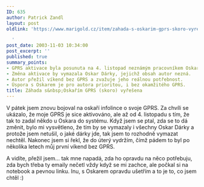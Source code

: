 ```yaml
---
ID: 635
author: Patrick Zandl
layout: post
oldlink: 'https://www.marigold.cz/item/zahada-s-oskarim-gprs-skoro-vyresena

  '
post_date: 2003-11-03 10:34:00
post_excerpt: ''
published: true
summary_points:
- GPRS aktivace byla posunuta na 4. listopad neznámým pracovníkem Oskara.
- Změna aktivace by vymazala Oskar Dárky, jejichž obsah autor nezná.
- Autor přežil víkend bez GPRS a zvažuje jeho reálnou potřebnost.
- Úspora s Oskarem je pro autora prioritou, i bez okamžitého GPRS.
title: Záhada s&nbsp;Oskařím GPRS (skoro) vyřešena
---
```


<p>
V pátek jsem znovu bojoval na oskaří infolince o svoje GPRS. Za chvíli se ukázalo, že moje GPRS je sice aktivováno, ale až od 4. listopadu s tím, že tak to zadal někdo u Oskara do systému. Když jsem se ptal, zda se to dá změnit, bylo mi vysvětleno, že tím by se vymazaly i všechny Oskar Dárky a protože jsem netušil, o jaké dárky jde, tak jsem to rozhodně vymazat nechtěl. Nakonec jsem si řekl, že do úterý vydržím, čímž pádem to byl po několika letech můj první víkend bez GPRS. </p>

<p>
A vidíte, přežil jsem... tak mne napadá, zda ho opravdu na něco potřebuju, zda bych třeba ty emaily nečetl vždy když se mi zachce, ale počkal si na notebook a pevnou linku. Inu, s Oskarem opravdu ušetřím a to je to, co jsem chtěl :)</p>